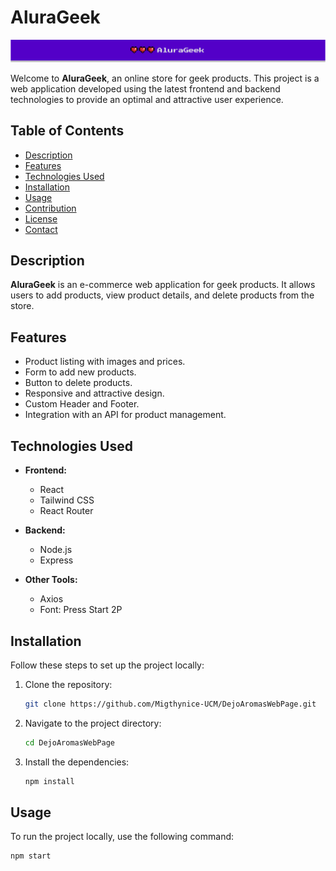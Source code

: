 # AluraGeek

![AluraGeek](./public/images/logo.svg)

Welcome to **AluraGeek**, an online store for geek products. This project is a web application developed using the latest frontend and backend technologies to provide an optimal and attractive user experience.

## Table of Contents

- [Description](#description)
- [Features](#features)
- [Technologies Used](#technologies-used)
- [Installation](#installation)
- [Usage](#usage)
- [Contribution](#contribution)
- [License](#license)
- [Contact](#contact)

## Description

**AluraGeek** is an e-commerce web application for geek products. It allows users to add products, view product details, and delete products from the store.

## Features

- Product listing with images and prices.
- Form to add new products.
- Button to delete products.
- Responsive and attractive design.
- Custom Header and Footer.
- Integration with an API for product management.

## Technologies Used

- **Frontend:**

  - React
  - Tailwind CSS
  - React Router
- **Backend:**

  - Node.js
  - Express
- **Other Tools:**

  - Axios
  - Font: Press Start 2P

## Installation

Follow these steps to set up the project locally:

1. Clone the repository:
   ```bash
   git clone https://github.com/Migthynice-UCM/DejoAromasWebPage.git
   ```
2. Navigate to the project directory:
   ```bash
   cd DejoAromasWebPage
   ```
3. Install the dependencies:
   ```bash
   npm install
   ```

## Usage

To run the project locally, use the following command:

```bash
npm start
```
